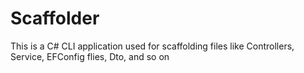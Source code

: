 # Scaffolder
This is a C# CLI application used for scaffolding files like Controllers, Service, EFConfig flies, Dto, and so on
